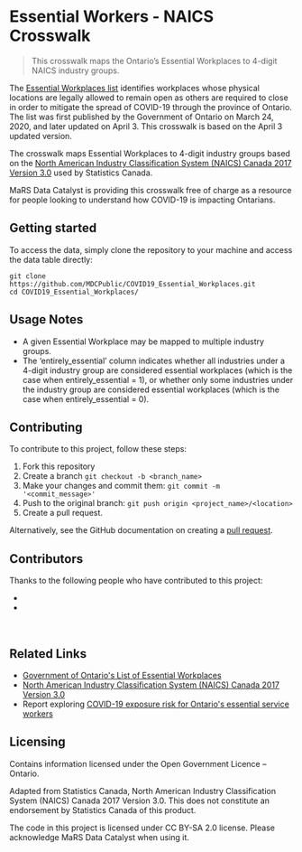 # Essential Workers - NAICS Crosswalk
> This crosswalk maps the Ontario’s Essential Workplaces to 4-digit NAICS industry groups.

The [Essential Workplaces list](https://www.ontario.ca/page/list-essential-workplaces) identifies workplaces whose physical locations are legally allowed to remain open as others are required to close in order to mitigate the spread of COVID-19 through the province of Ontario. The list was first published by the Government of Ontario on March 24, 2020, and later updated on April 3. This crosswalk is based on the April 3 updated version.

The crosswalk maps Essential Workplaces to 4-digit industry groups based on the [North American Industry Classification System (NAICS) Canada 2017 Version 3.0](https://www23.statcan.gc.ca/imdb/p3VD.pl?Function=getVD&TVD=1181553) used by Statistics Canada. 

MaRS Data Catalyst is providing this crosswalk free of charge as a resource for people looking to understand how COVID-19 is impacting Ontarians.
<br />

## Getting started

To access the data, simply clone the repository to your machine and access the data table directly:

```
git clone https://github.com/MDCPublic/COVID19_Essential_Workplaces.git
cd COVID19_Essential_Workplaces/
```

## Usage Notes

* A given Essential Workplace may be mapped to multiple industry groups.
* The ‘entirely_essential’ column indicates whether all industries under a 4-digit industry group are considered essential workplaces (which is the case when entirely_essential = 1), or whether only some  industries under the industry group are considered essential workplaces (which is the case when entirely_essential = 0).

## Contributing

To contribute to this project, follow these steps:

1. Fork this repository
2. Create a branch `git checkout -b <branch_name>`
3. Make your changes and commit them: `git commit -m '<commit_message>'`
4. Push to the original branch: `git push origin <project_name>/<location>`
5. Create a pull request.

Alternatively, see the GitHub documentation on creating a [pull request](https://help.github.com/en/github/collaborating-with-issues-and-pull-requests/creating-a-pull-request).
<br />   

## Contributors

Thanks to the following people who have contributed to this project:

* 
*
<br />  

## Related Links

- [Government of Ontario's List of Essential Workplaces](https://www.ontario.ca/page/list-essential-workplaces)
- [North American Industry Classification System (NAICS) Canada 2017 Version 3.0](https://www23.statcan.gc.ca/imdb/p3VD.pl?Function=getVD&TVD=1181553)
- Report exploring [COVID-19 exposure risk for Ontario's essential service workers](https://www.marsdd.com/research-and-insights/covid-19-and-ontarios-sales-and-service-workers-who-is-most-vulnerable/)

## Licensing

Contains information licensed under the Open Government Licence – Ontario.

Adapted from Statistics Canada, North American Industry Classification System (NAICS) Canada 2017 Version 3.0. This does not constitute an endorsement by Statistics Canada of this product.

The code in this project is licensed under CC BY-SA 2.0 license. Please acknowledge MaRS Data Catalyst when using it.
